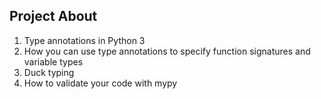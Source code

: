 ## Project About
1. Type annotations in Python 3
2. How you can use type annotations to specify function signatures and variable types
3. Duck typing
4. How to validate your code with mypy
